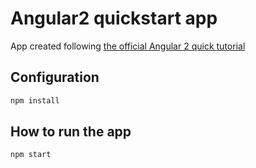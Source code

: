# Angular2 quickstart app

App created following [the official Angular 2 quick tutorial](https://angular.io/docs/js/latest/quickstart.html)

## Configuration

```sh
npm install
```

## How to run the app

```sh
npm start
```

